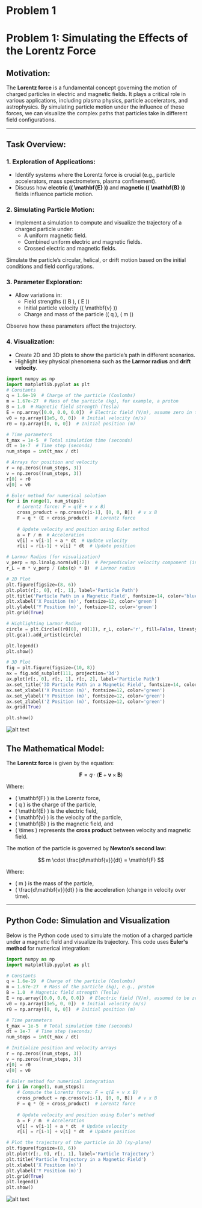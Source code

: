 # Problem 1
# Problem 1: Simulating the Effects of the Lorentz Force

## Motivation:

The **Lorentz force** is a fundamental concept governing the motion of charged particles in electric and magnetic fields. It plays a critical role in various applications, including plasma physics, particle accelerators, and astrophysics. By simulating particle motion under the influence of these forces, we can visualize the complex paths that particles take in different field configurations.

---

## Task Overview:

### 1. Exploration of Applications:
   - Identify systems where the Lorentz force is crucial (e.g., particle accelerators, mass spectrometers, plasma confinement).
   - Discuss how **electric (\( \mathbf{E} \))** and **magnetic (\( \mathbf{B} \))** fields influence particle motion.

### 2. Simulating Particle Motion:
   - Implement a simulation to compute and visualize the trajectory of a charged particle under:
     - A uniform magnetic field.
     - Combined uniform electric and magnetic fields.
     - Crossed electric and magnetic fields.

   Simulate the particle’s circular, helical, or drift motion based on the initial conditions and field configurations.

### 3. Parameter Exploration:
   - Allow variations in:
     - Field strengths (\( B \), \( E \))
     - Initial particle velocity (\( \mathbf{v} \))
     - Charge and mass of the particle (\( q \), \( m \))

   Observe how these parameters affect the trajectory.

### 4. Visualization:
   - Create 2D and 3D plots to show the particle’s path in different scenarios.
   - Highlight key physical phenomena such as the **Larmor radius** and **drift velocity**.


```python
import numpy as np
import matplotlib.pyplot as plt
# Constants
q = 1.6e-19  # Charge of the particle (Coulombs)
m = 1.67e-27  # Mass of the particle (kg), for example, a proton
B = 1.0  # Magnetic field strength (Tesla)
E = np.array([0.0, 0.0, 0.0])  # Electric field (V/m), assume zero in this example
v0 = np.array([1e5, 0, 0])  # Initial velocity (m/s)
r0 = np.array([0, 0, 0])  # Initial position (m)

# Time parameters
t_max = 1e-5  # Total simulation time (seconds)
dt = 1e-7  # Time step (seconds)
num_steps = int(t_max / dt)

# Arrays for position and velocity
r = np.zeros((num_steps, 3))
v = np.zeros((num_steps, 3))
r[0] = r0
v[0] = v0

# Euler method for numerical solution
for i in range(1, num_steps):
    # Lorentz force: F = q(E + v x B)
    cross_product = np.cross(v[i-1], [0, 0, B])  # v x B
    F = q * (E + cross_product)  # Lorentz force
    
    # Update velocity and position using Euler method
    a = F / m  # Acceleration
    v[i] = v[i-1] + a * dt  # Update velocity
    r[i] = r[i-1] + v[i] * dt  # Update position

# Larmor Radius (for visualization)
v_perp = np.linalg.norm(v0[:2])  # Perpendicular velocity component (in x-y plane)
r_L = m * v_perp / (abs(q) * B)  # Larmor radius

# 2D Plot
plt.figure(figsize=(8, 6))
plt.plot(r[:, 0], r[:, 1], label='Particle Path')
plt.title('Particle Path in a Magnetic Field', fontsize=14, color='blue')
plt.xlabel('X Position (m)', fontsize=12, color='green')
plt.ylabel('Y Position (m)', fontsize=12, color='green')
plt.grid(True)

# Highlighting Larmor Radius
circle = plt.Circle((r0[0], r0[1]), r_L, color='r', fill=False, linestyle='--', label='Larmor Radius')
plt.gca().add_artist(circle)

plt.legend()
plt.show()

# 3D Plot
fig = plt.figure(figsize=(10, 8))
ax = fig.add_subplot(111, projection='3d')
ax.plot(r[:, 0], r[:, 1], r[:, 2], label='Particle Path')
ax.set_title('3D Particle Path in a Magnetic Field', fontsize=14, color='blue')
ax.set_xlabel('X Position (m)', fontsize=12, color='green')
ax.set_ylabel('Y Position (m)', fontsize=12, color='green')
ax.set_zlabel('Z Position (m)', fontsize=12, color='green')
ax.grid(True)

plt.show()
```
![alt text](image-2.png)



## The Mathematical Model:

The **Lorentz force** is given by the equation:

$$
\mathbf{F} = q \cdot \left( \mathbf{E} + \mathbf{v} \times \mathbf{B} \right)
$$

Where:
- \( \mathbf{F} \) is the Lorentz force,
- \( q \) is the charge of the particle,
- \( \mathbf{E} \) is the electric field,
- \( \mathbf{v} \) is the velocity of the particle,
- \( \mathbf{B} \) is the magnetic field, and
- \( \times \) represents the **cross product** between velocity and magnetic field.

The motion of the particle is governed by **Newton’s second law**:

$$
m \cdot \frac{d\mathbf{v}}{dt} = \mathbf{F}
$$

Where:
- \( m \) is the mass of the particle,
- \( \frac{d\mathbf{v}}{dt} \) is the acceleration (change in velocity over time).

---

## Python Code: Simulation and Visualization

Below is the Python code used to simulate the motion of a charged particle under a magnetic field and visualize its trajectory. This code uses **Euler's method** for numerical integration:

```python
import numpy as np
import matplotlib.pyplot as plt

# Constants
q = 1.6e-19  # Charge of the particle (Coulombs)
m = 1.67e-27  # Mass of the particle (kg), e.g., proton
B = 1.0  # Magnetic field strength (Tesla)
E = np.array([0.0, 0.0, 0.0])  # Electric field (V/m), assumed to be zero for simplicity
v0 = np.array([1e5, 0, 0])  # Initial velocity (m/s)
r0 = np.array([0, 0, 0])  # Initial position (m)

# Time parameters
t_max = 1e-5  # Total simulation time (seconds)
dt = 1e-7  # Time step (seconds)
num_steps = int(t_max / dt)

# Initialize position and velocity arrays
r = np.zeros((num_steps, 3))
v = np.zeros((num_steps, 3))
r[0] = r0
v[0] = v0

# Euler method for numerical integration
for i in range(1, num_steps):
    # Compute the Lorentz force: F = q(E + v x B)
    cross_product = np.cross(v[i-1], [0, 0, B])  # v x B
    F = q * (E + cross_product)  # Lorentz force
    
    # Update velocity and position using Euler's method
    a = F / m  # Acceleration
    v[i] = v[i-1] + a * dt  # Update velocity
    r[i] = r[i-1] + v[i] * dt  # Update position

# Plot the trajectory of the particle in 2D (xy-plane)
plt.figure(figsize=(8, 6))
plt.plot(r[:, 0], r[:, 1], label='Particle Trajectory')
plt.title('Particle Trajectory in a Magnetic Field')
plt.xlabel('X Position (m)')
plt.ylabel('Y Position (m)')
plt.grid(True)
plt.legend()
plt.show()
```
![alt text](image-1.png)






